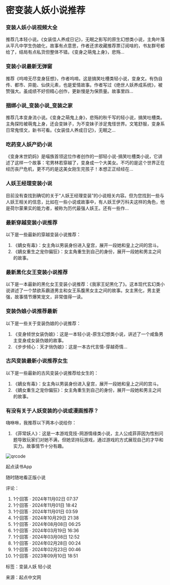 # 密变装人妖小说推荐

### 变装人妖小说视频大全

推荐几本轻小说。《女装佳人养成日记》，无眠之影写的原生幻想类小说，主角叶落从平凡中学生伪娘化，故事有点意思，作者还求收藏推荐票订阅啥的，书友群号都给了，结局有点私货但整体不错。《变身之萌鬼上身》，悲殇...

### 变装小说最新无弹窗

推荐《呜啼无尽变身狂想》，作者呜啼。这是搞笑吐槽类轻小说，变身文。有伪自传、都市、异能、仙侠元素，也是爱情故事。作者写过《绝世人妖养成系统》，被赞强大。虽成绩不好但精心创作，更新慢是为保质量。故事里四...

### 捆绑小说_变装小说_变装之家

推荐几本变身流小说。《变身之萌鬼上身》，悲殇的秋千写的轻小说，搞笑吐槽类。主角探险被萌鬼上身，还会变妹子，为不变妹子涉足鬼怪世界。文笔舒服，变身系日常鬼怪文，新书可看。《女装佳人养成日记》，无眠之...

### 吃药变人妖产奶小说

《变身末世奶妈》是喵族首领这位作者创作的一部轻小说-搞笑吐槽类小说，它讲述了这样一个故事：宅男林若穿越了，变身成一个大美女。不巧的是这个世界正在经历丧尸危机，更不巧的是这美女刚生完孩子！本想正正经经在...

### 人妖王经理变装小说

目前没有查找到确切的关于“人妖王经理变装”的小说相关内容。但为您找到一些与人妖王相关的信息，比如在一些小说或故事中，有人妖王伊万科夫这样的角色，他是荷尔蒙果实的能力者，被称为历代最强人妖王。还有一些作...

### 最新穿越变装小说推荐

以下是一些最新的穿越变装小说推荐：  
1. 《嫡女有毒》：女主角以男装身份进入皇宫，展开一段她和皇上之间的宫斗。  
2. 《嫡女重生之宠你偏狂》：女主角重生到自己的身份，展开一段她和男主之间的故事。 

### 最新黑化女王变装小说推荐

以下是一本最新的黑化女王变装小说推荐：《我家王妃黑化了》。这本现代玄幻类小说讲述了一个禁欲系霸道男主和女王系腹黑女主之间的故事。女主黑化，男主更强，故事情节爆笑宠文，非常值得一读。

### 变装伪娘小说推荐最新

以下是一些关于变装伪娘的小说推荐：  
1. 《变身倾世女装伪娘》：这是一本轻小说-原生幻想类小说，讲述了一个咸鱼男主变身成女装伪娘的故事。  
2. 《步步倾心：天才俏伪娘》：这是一本古代言情-穿越奇情...

### 古风变装最新小说推荐女生

以下是一些最新的古风变装小说推荐给女生的：  
1. 《嫡女有毒》：女主角以男装身份进入皇宫，展开一段她和皇上之间的宫斗。  
2. 《嫡女重生之宠你偏狂》：女主角重生到自己的身份，展开一段她和男主之间的故事。

### 有没有关于人妖变装的小说或漫画推荐？

嗨咻咻，我推荐以下两本小说给你：  
1. 《菲常妖人》：这是一本游戏竞技-网游情缘类小说，主人公成菲菲因为性别问题导致玩家们对她不满，但她坚持玩游戏，通过游戏的方式展现自己的才华和实力。故事情节十分有趣。

![qrcode](https://imgservices-1252317822.image.myqcloud.com/coco/s03032023/fb9dbdd4.avvf16.png)

起点读书App

随时随地看正版小说

评论：
1. 1个回答 · 2024年11月02日 07:37
2. 1个回答 · 2024年11月01日 18:42
3. 1个回答 · 2024年11月01日 03:59
4. 1个回答 · 2024年10月29日 21:38
5. 1个回答 · 2024年08月08日 06:25
6. 1个回答 · 2024年03月19日 16:36
7. 1个回答 · 2024年03月08日 12:52
8. 1个回答 · 2024年02月28日 00:24
9. 1个回答 · 2024年02月23日 00:46
10. 1个回答 · 2023年09月10日 18:51

标签：变装人妖 轻小说 

来源：起点中文网